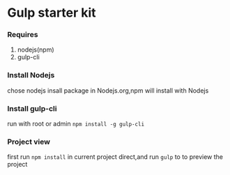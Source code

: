 # Gulp starter kit
### Requires
1. nodejs(npm)
2. gulp-cli
### Install Nodejs
chose nodejs insall package in Nodejs.org,npm will install with Nodejs
### Install gulp-cli
run with root or admin `npm install -g gulp-cli`
### Project view
first run `npm install` in current project direct,and run `gulp` to to preview the project


